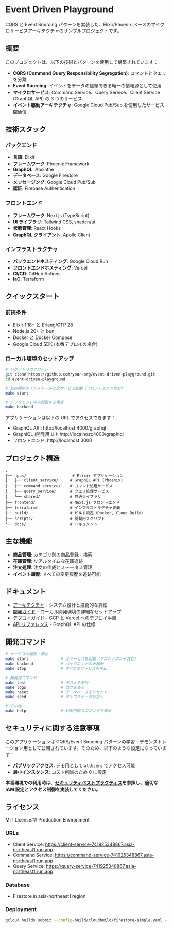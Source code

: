 # Event Driven Playground

CQRS と Event Sourcing パターンを実装した、Elixir/Phoenix ベースのマイクロサービスアーキテクチャのサンプルプロジェクトです。

## 概要

このプロジェクトは、以下の技術とパターンを使用して構築されています：

- **CQRS (Command Query Responsibility Segregation)**: コマンドとクエリを分離
- **Event Sourcing**: イベントをデータの信頼できる唯一の情報源として使用
- **マイクロサービス**: Command Service、Query Service、Client Service (GraphQL API) の 3 つのサービス
- **イベント駆動アーキテクチャ**: Google Cloud Pub/Sub を使用したサービス間通信

## 技術スタック

### バックエンド

- **言語**: Elixir
- **フレームワーク**: Phoenix Framework
- **GraphQL**: Absinthe
- **データベース**: Google Firestore
- **メッセージング**: Google Cloud Pub/Sub
- **認証**: Firebase Authentication

### フロントエンド

- **フレームワーク**: Next.js (TypeScript)
- **UI ライブラリ**: Tailwind CSS, shadcn/ui
- **状態管理**: React Hooks
- **GraphQL クライアント**: Apollo Client

### インフラストラクチャ

- **バックエンドホスティング**: Google Cloud Run
- **フロントエンドホスティング**: Vercel
- **CI/CD**: GitHub Actions
- **IaC**: Terraform

## クイックスタート

### 前提条件

- Elixir 1.18+ と Erlang/OTP 28
- Node.js 20+ と bun
- Docker と Docker Compose
- Google Cloud SDK (本番デプロイの場合)

### ローカル環境のセットアップ

```bash
# リポジトリのクローン
git clone https://github.com/your-org/event-driven-playground.git
cd event-driven-playground

# 依存関係のインストールと全サービス起動（フロントエンド含む）
make start

# バックエンドのみ起動する場合
make backend
```

アプリケーションは以下の URL でアクセスできます：

- GraphQL API: http://localhost:4000/graphql
- GraphiQL (開発用 UI): http://localhost:4000/graphiql
- フロントエンド: http://localhost:3000

## プロジェクト構造

```
.
├── apps/                    # Elixir アプリケーション
│   ├── client_service/     # GraphQL API (Phoenix)
│   ├── command_service/    # コマンド処理サービス
│   ├── query_service/      # クエリ処理サービス
│   └── shared/             # 共通ライブラリ
├── frontend/               # Next.js フロントエンド
├── terraform/              # インフラストラクチャ定義
├── build/                  # ビルド設定（Docker, Cloud Build）
├── scripts/                # 開発用スクリプト
└── docs/                   # ドキュメント
```

## 主な機能

- **商品管理**: カテゴリ別の商品登録・検索
- **在庫管理**: リアルタイムな在庫追跡
- **注文処理**: 注文の作成とステータス管理
- **イベント履歴**: すべての変更履歴を追跡可能

## ドキュメント

- [アーキテクチャ](docs/architecture.md) - システム設計と技術的な詳細
- [開発ガイド](docs/development.md) - ローカル開発環境の詳細なセットアップ
- [デプロイガイド](docs/deployment.md) - GCP と Vercel へのデプロイ手順
- [API リファレンス](docs/api-reference.md) - GraphQL API の仕様

## 開発コマンド

```bash
# サービスの起動・停止
make start              # 全サービスを起動（フロントエンド含む）
make backend            # バックエンドのみ起動
make stop               # すべてのサービスを停止

# 開発用コマンド
make test               # テストを実行
make logs               # ログを表示
make reset              # データベースをリセット
make seed               # サンプルデータを投入

# その他
make help               # 利用可能なコマンドを表示
```

## セキュリティに関する注意事項

このアプリケーションは CQRS/Event Sourcing パターンの学習・デモンストレーション用として公開されています。そのため、以下のような設定になっています：

- **パブリックアクセス**: デモ用として `allUsers` でアクセス可能
- **最小インスタンス**: コスト削減のため 0 に設定

**本番環境での利用時は、[セキュリティベストプラクティス](docs/security-best-practices.md)を参照し、適切な IAM 設定とアクセス制御を実装してください。**

## ライセンス

MIT License## Production Environment

### URLs

- Client Service: https://client-service-741925348867.asia-northeast1.run.app
- Command Service: https://command-service-741925348867.asia-northeast1.run.app
- Query Service: https://query-service-741925348867.asia-northeast1.run.app

### Database

- Firestore in asia-northeast1 region

### Deployment

```bash
gcloud builds submit --config=build/cloudbuild/firestore-simple.yaml --project=event-driven-playground-prod --substitutions=SHORT_SHA=$(git rev-parse --short HEAD)
```
